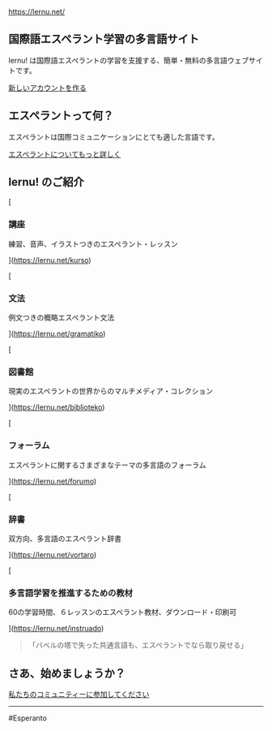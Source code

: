 https://lernu.net/
## 国際語エスペラント学習の多言語サイト

lernu! は国際語エスペラントの学習を支援する、簡単・無料の多言語ウェブサイトです。

[新しいアカウントを作る](https://lernu.net/registrighi)

## エスペラントって何？

エスペラントは国際コミュニケーションにとても適した言語です。

[エスペラントについてもっと詳しく](https://lernu.net/esperanto)

## lernu! のご紹介

[

### 講座

練習、音声、イラストつきのエスペラント・レッスン

](https://lernu.net/kurso)

[

### 文法

例文つきの概略エスペラント文法

](https://lernu.net/gramatiko)

[

### 図書館

現実のエスペラントの世界からのマルチメディア・コレクション

](https://lernu.net/biblioteko)

[

### フォーラム

エスペラントに関するさまざまなテーマの多言語のフォーラム

](https://lernu.net/forumo)

[

### 辞書

双方向、多言語のエスペラント辞書

](https://lernu.net/vortaro)

[

### 多言語学習を推進するための教材

60の学習時間、６レッスンのエスペラント教材、ダウンロード・印刷可

](https://lernu.net/instruado)

> 「バベルの塔で失った共通言語も、エスペラントでなら取り戻せる」

## さあ、始めましょうか？

[私たちのコミュニティーに参加してください](https://lernu.net/registrighi)

---
#Esperanto